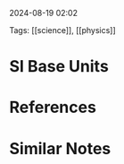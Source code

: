 2024-08-19 02:02

Tags: [[science]], [[physics]]

# SI Base Units



# References



# Similar Notes